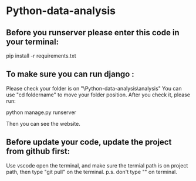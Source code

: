 # Python-data-analysis
## Before you runserver please enter this code in your terminal:
pip install -r requirements.txt

## To make sure you can run django :
Please check your folder is on "\Python-data-analysis\analysis"
You can use "cd foldername" to move your folder position.
After you check it, please run:   

python manage.py runserver

Then you can see the website.
## Before update your code, update the project from github first:
Use vscode open the terminal, and make sure the termial path is on project path,
then type "git pull" on the terminal. p.s. don't type "" on terminal.

